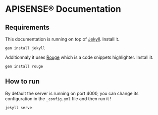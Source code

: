 APISENSE® Documentation
=======================

Requirements
------------

This documentation is running on top of [Jekyll](http://jekyllrb.com/). Install it.

	gem install jekyll

Additionnaly it uses [Rouge](https://github.com/jneen/rouge) which is a code snippets highlighter. Install it.

	gem install rouge

How to run
----------

By default the server is running on port 4000, you can change its configuration in the `_config.yml` file and then run it !

	jekyll serve